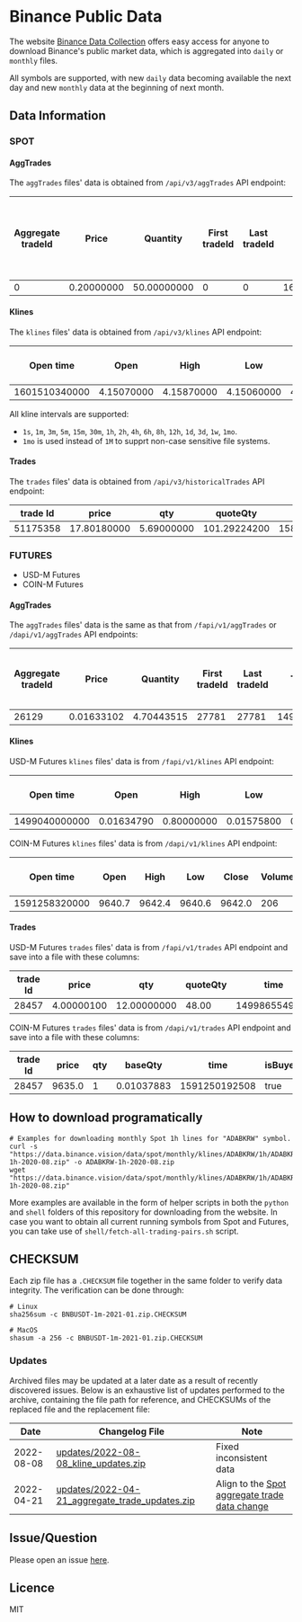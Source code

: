 # Binance Public Data

The website [Binance Data Collection](https://data.binance.vision/) offers easy access for anyone to download Binance's public market data, which is aggregated into `daily` or `monthly` files.

All symbols are supported, with new `daily` data becoming available the next day and new `monthly` data at the beginning of next month.

## Data Information

### SPOT

#### AggTrades
The `aggTrades` files' data is obtained from `/api/v3/aggTrades` API endpoint:

|Aggregate tradeId|Price|Quantity|First tradeId|Last tradeId|Timestamp|Was the buyer the maker|Was the trade the best price match|
| -- | -- | -- | -- | -- | -- | -- | -- |
|0|0.20000000|50.00000000|0|0|1608872400000|False|True|

#### Klines
The `klines` files' data is obtained from `/api/v3/klines` API endpoint:

|Open time|Open|High|Low|Close|Volume|Close time|Quote asset volume|Number of trades|Taker buy base asset volume|Taker buy quote asset volume|Ignore|
| -- | -- | -- | -- | -- | -- | -- | -- | -- | -- | -- | -- |
|1601510340000|4.15070000|4.15870000|4.15060000|4.15540000|539.23000000|1601510399999|2240.39860900|13|401.82000000|1669.98121300|0|

All kline intervals are supported: 
- `1s`, `1m`, `3m`, `5m`, `15m`, `30m`, `1h`, `2h`, `4h`, `6h`, `8h`, `12h`, `1d`, `3d`, `1w`, `1mo`.
- `1mo` is used instead of `1M` to supprt non-case sensitive file systems.

#### Trades
The `trades` files' data is obtained from `/api/v3/historicalTrades` API endpoint:

|trade Id| price| qty|quoteQty|time|isBuyerMaker|isBestMatch|
| -- | -- | -- | -- | -- | -- | -- |
|51175358|17.80180000|5.69000000|101.29224200|1583709433583|True|True|


### FUTURES
* USD-M Futures
* COIN-M Futures

#### AggTrades
The `aggTrades` files' data is the same as that from `/fapi/v1/aggTrades` or `/dapi/v1/aggTrades` API endpoints:

|Aggregate tradeId|Price|Quantity|First tradeId|Last tradeId|Timestamp|Was the buyer the maker|
| -- | -- | -- | -- | -- | -- | -- |
|26129|0.01633102|4.70443515|27781|27781|1498793709153|true|

#### Klines
USD-M Futures `klines` files' data is from `/fapi/v1/klines` API endpoint:

|Open time|Open|High|Low|Close|Volume|Close time|Quote asset volume|Number of trades|Taker buy base asset volume|Taker buy quote asset volume|Ignore|
| -- | -- | -- | -- | -- | -- | -- | -- | -- | -- | -- | -- |
|1499040000000|0.01634790|0.80000000|0.01575800|0.01577100|148976.11427815|1499644799999|2434.19055334|308|1756.87402397|28.46694368|17928899.62484339|

COIN-M Futures `klines` files' data is from `/dapi/v1/klines` API endpoint:

|Open time|Open|High|Low|Close|Volume|Close time|Base asset volume|Number of trades|Taker buy volume|Taker buy base asset volume|Ignore|
| -- | -- | -- | -- | -- | -- | -- | -- | -- | -- | -- | -- |
|1591258320000|9640.7|9642.4|9640.6|9642.0|206|1591258379999|2.13660389|48|119|1.23424865|0|

#### Trades
USD-M Futures `trades` files' data is from `/fapi/v1/trades` API endpoint and save into a file with these columns:

|trade Id| price| qty|quoteQty|time|isBuyerMaker|
| -- | -- | -- | -- | -- | -- |
|28457|4.00000100|12.00000000|48.00|1499865549590|true|

COIN-M Futures `trades` files' data is from `/dapi/v1/trades` API endpoint and save into a file with these columns:

|trade Id| price| qty|baseQty|time|isBuyerMaker|
| -- | -- | -- | -- | -- | -- |
|28457|9635.0|1|0.01037883|1591250192508|true|


## How to download programatically

```shell
# Examples for downloading monthly Spot 1h lines for "ADABKRW" symbol.
curl -s "https://data.binance.vision/data/spot/monthly/klines/ADABKRW/1h/ADABKRW-1h-2020-08.zip" -o ADABKRW-1h-2020-08.zip
wget "https://data.binance.vision/data/spot/monthly/klines/ADABKRW/1h/ADABKRW-1h-2020-08.zip"
```

More examples are available in the form of helper scripts in both the `python` and `shell` folders of this repository for downloading from the website.
In case you want to obtain all current running symbols from Spot and Futures, you can take use of  `shell/fetch-all-trading-pairs.sh` script.

## CHECKSUM
Each zip file has a `.CHECKSUM` file together in the same folder to verify data integrity. The verification can be done through:

```shell
# Linux
sha256sum -c BNBUSDT-1m-2021-01.zip.CHECKSUM

# MacOS
shasum -a 256 -c BNBUSDT-1m-2021-01.zip.CHECKSUM
```

### Updates

Archived files may be updated at a later date as a result of recently discovered issues. Below is an exhaustive list of updates performed to the archive, containing the file path for reference, and CHECKSUMs of the replaced file and the replacement file:

| Date | Changelog File | Note |
| --|--|--|
| 2022-08-08 | [updates/2022-08-08_kline_updates.zip](updates/2022-08-08_kline_updates.zip) | Fixed inconsistent data|
| 2022-04-21 | [updates/2022-04-21_aggregate_trade_updates.zip](updates/2022-04-21_aggregate_trade_updates.zip) | Align to the [Spot aggregate trade data change](https://github.com/binance/binance-spot-api-docs/blob/master/CHANGELOG.md#2022-04-12) |



## Issue/Question

Please open an issue [here](https://github.com/binance/binance-public-data/issues). 

## Licence
MIT
